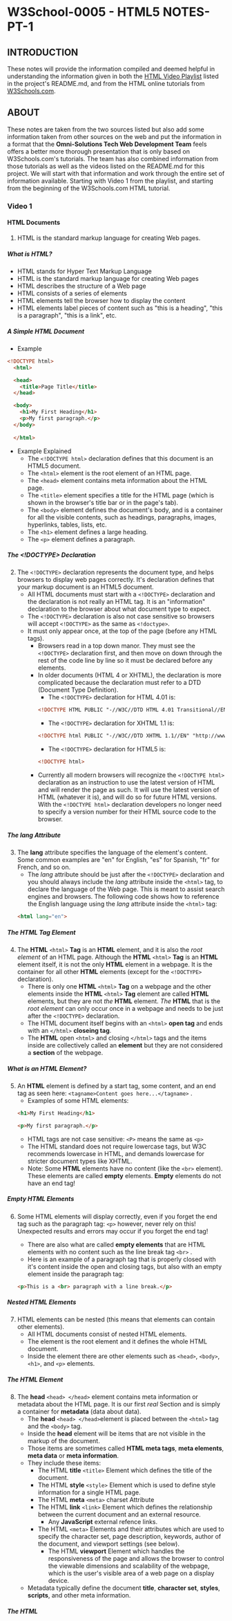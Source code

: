 
# W3School-0005 - HTML5 NOTES-PT-1


## INTRODUCTION

These notes will provide the information compiled and deemed helpful in understanding the information given in both the [HTML Video Playlist](https://www.youtube.com/playlist?list=PLr6-GrHUlVf_ZNmuQSXdS197Oyr1L9sPB) listed in the project's README.md, and from the HTML online tutorials from [W3Schools.com](https://www.w3schools.com/).


## ABOUT

These notes are taken from the two sources listed but also add some information taken from other sources on the web and put the information in a format that the **Omni-Solutions Tech Web Development Team** feels offers a better more thorough presentation that is only based on W3Schools.com's tutorials. The team has also combined information from those tutorials as well as the videos listed on the README.md for this project. We will start with that information and work through the entire set of information available. Starting with Video 1 from the playlist, and starting from the beginning of the W3Schools.com HTML tutorial.

### Video 1


#### HTML Documents

1. HTML is the standard markup language for creating Web pages.


##### What is HTML?

 * HTML stands for Hyper Text Markup Language
 * HTML is the standard markup language for creating Web pages
 * HTML describes the structure of a Web page
 * HTML consists of a series of elements
 * HTML elements tell the browser how to display the content
 * HTML elements label pieces of content such as "this is a heading", "this is a paragraph", "this is a link", etc.


##### A Simple HTML Document

* Example

```html
<!DOCTYPE html>
  <html>

  <head>
    <title>Page Title</title>
  </head>

  <body>
    <h1>My First Heading</h1>
    <p>My first paragraph.</p>
  </body>
	
  </html>
```

* Example Explained
	* The `<!DOCTYPE html>` declaration defines that this document is an HTML5 document.
	* The `<html>` element is the root element of an HTML page.
	* The `<head>` element contains meta information about the HTML page.
	* The `<title>` element specifies a title for the HTML page (which is shown in the browser's title bar or in the page's tab).
	* The `<body>` element defines the document's body, and is a container for all the visible contents, such as headings, paragraphs, images, hyperlinks, tables, lists, etc.
	* The `<h1>` element defines a large heading.
	* The `<p>` element defines a paragraph.


##### The <!DOCTYPE> Declaration

2. The `<!DOCTYPE>` declaration represents the document type, and helps browsers to display web pages correctly. It's declaration defines that your markup document is an HTML5 document.
	* All HTML documents must start with a `<!DOCTYPE>` declaration and the declaration is not really an HTML tag. It is an "information" declaration to the browser about what document type to expect.
	* The `<!DOCTYPE>` declaration is also not case sensitive so browsers will accept `<!DOCTYPE>` as the same as `<!doctype>`.
	* It must only appear once, at the top of the page (before any HTML tags).
		* Browsers read in a top down manor. They must see the `<!DOCTYPE>` declaration first, and then move on down through the rest of the code line by line so it must be declared before any elements.
		* In older documents (HTML 4 or XHTML), the declaration is more complicated because the declaration must refer to a DTD (Document Type Definition).
			* The `<!DOCTYPE>` declaration for HTML 4.01 is:
			```html
			<!DOCTYPE HTML PUBLIC "-//W3C//DTD HTML 4.01 Transitional//EN" "http://www.w3.org/TR/html4/loose.dtd">
			```
			* The `<!DOCTYPE>` declaration for XHTML 1.1 is:
			```html
			<!DOCTYPE html PUBLIC "-//W3C//DTD XHTML 1.1//EN" "http://www.w3.org/TR/xhtml11/DTD/xhtml11.dtd">
			```
			* The `<!DOCTYPE>` declaration for HTML5 is:
			```html
			<!DOCTYPE html>
			```
		* Currently all modern browsers will recognize the `<!DOCTYPE html>` declaration as an instruction to use the latest version of HTML and will render the page as such. It will use the latest version of HTML (whatever it is), and will do so for future HTML versions. With the `<!DOCTYPE html>` declaration developers no longer need to specify a version number for their HTML source code to the browser.


##### The lang Attribute

3. The **lang** attribute specifies the language of the element's content. Some common examples are "en" for English, "es" for Spanish, "fr" for French, and so on.
	* The *lang* attribute should be just after the `<!DOCTYPE>` declaration and you should always include the *lang* attribute inside the `<html>` tag, to declare the language of the Web page. This is meant to assist search engines and browsers. The following code shows how to reference the English language using the *lang* attribute inside the `<html>` tag:
	```html
	<html lang="en">
	```


##### The HTML <html> Tag Element

4. The  **HTML** `<html>` **Tag** is an **HTML** element, and it is also the *root element* of an HTML page. Although the **HTML** `<html>` **Tag** is an **HTML** element itself, it is not the only **HTML** element in a webpage. It is the container for all other **HTML** elements (except for the `<!DOCTYPE>` declaration).
	* There is only one **HTML** `<html>` **Tag** on a webpage and the other elements inside the **HTML** `<html>` **Tag** element are called **HTML** elements, but they are not *the* **HTML** element. *The* **HTML** that is the *root element* can only occur once in a webpage and needs to be just after the `<!DOCTYPE>` declaration.
	* The HTML document itself begins with an `<html>` **open tag** and ends with an `</html>` **closeing tag**.
	* The **HTML** open `<html>` and closing `</html>` tags and the items inside are collectively called an **element** but they are not considered a **section** of the webpage.


##### What is an HTML Element?

5. An **HTML** element is defined by a start tag, some content, and an end tag as seen here: `<tagname>Content goes here...</tagname>` .
	* Examples of some HTML elements:
	```html
	<h1>My First Heading</h1>
	```
	```html
	<p>My first paragraph.</p>
	```
	* HTML tags are not case sensitive: `<P>` means the same as `<p>`
	* The HTML standard does not require lowercase tags, but W3C recommends lowercase in HTML, and demands lowercase for stricter document types like XHTML.
	* Note: Some **HTML** elements have no content (like the `<br>` element). These elements are called **empty** elements. **Empty** elements do not have an end tag!


##### Empty HTML Elements

6. Some HTML elements will display correctly, even if you forget the end tag such as the paragraph tag: `<p>`  however, never rely on this! Unexpected results and errors may occur if you forget the end tag!
	* There are also what are called **empty elements** that are HTML elements with no content such as the line break tag `<br>` .
	* Here is an example of a paragraph tag that is properly closed with it's content inside the open and closing tags, but also with an empty element inside the paragraph tag:

	```html
	<p>This is a <br> paragraph with a line break.</p>
	```

##### Nested HTML Elements

7. HTML elements can be nested (this means that elements can contain other elements).
	* All HTML documents consist of nested HTML elements.
	* The <html> element is the root element and it defines the whole HTML document.
	* Inside the <html> element there are other elements such as `<head>`, `<body>`, `<h1>`, and `<p>` elements.


##### The HTML <head> Element

8. The **head** `<head> </head>` element contains meta information or metadata about the HTML page. It is our first *real* Section and is simply a container for **metadata** (data about data).
	* The **head** `<head> </head>`element is placed between the `<html>` tag and the `<body>` tag.
	* Inside the **head** element will be items that are not visible in the markup of the document.
	* Those items are sometimes called  **HTML meta tags**, **meta elements**, **meta data** or **meta information**.
	* They include these items:
	 	* The HTML **title** `<title>` Element which defines the title of the document.
		* The HTML **style** `<style>` Element which is used to define style information for a single HTML page.
		* The HTML **meta** `<meta>` charset Attribute
		* The HTML **link** `<link>` Element which defines the relationship between the current document and an external resource.
			* Any **JavaScript** external refence links.
		* The HTML `<meta>` Elements and their attributes which are used to specify the character set, page description, keywords, author of the document, and viewport settings (see below).
			* The HTML **viewport** Element which handles the responsiveness of the page and allows the browser to control the viewable dimensions and scalability of the webpage, which is the user's visible area of a web page on a display device.
	* Metadata typically define the document **title**, **character set**, **styles**, **scripts**, and other meta information.


##### The HTML <title> Element

9. The `<title>` element defines the title of the document. The title must be text-only, and it is shown in the browser's title bar or in the page's tab.
	* The `<title>` element is required in HTML documents!
	* The contents of a page title is very important for search engine optimization (SEO)! The page title is used by search engine algorithms to decide the order when listing pages in search results.
	* The `<title>` element:
		* defines a title in the browser toolbar
		* provides a title for the page when it is added to favorites
		* displays a title for the page in search engine-results
	* So, try to make the title as accurate and meaningful as possible!


##### The HTML <style> Element

10. The `<style>` element is used to define style information for a single HTML page.
	* Here is an example of some css styling that is defined for the entire web page, located in the HTML `<style>` element, inside the `<head>` element that is not considered to be **inline** styling for any specific section or single element in the page:
	```html
	<style>
		body {background-color: powderblue;}
		h1 {color: red;}
		p {color: blue;}
	</style>
	```
	* Another way to stylize the markup on your HTML page is to use **Inline Styles**, **Inline Styling**, **Inline CSS Styling**, or just called **Inline CSS**.
		* **Inline CSS Styling** is used to apply a unique style to a single HTML element.
		* An **inline CSS** uses the `style` attribute of an HTML element.
		* The following example sets the text color of the `<h1>` element to *blue*, and the text color of the `<p>` element to *red*:
		```html
		<h1 style="color:blue;">A Blue Heading</h1>
		<p style="color:red;">A red paragraph.</p>
		```
		* Here is another example of Inline CSS Styling:
		```html
		<p style="color:blue;font-size:46px;">
			I'm a big, blue, <strong>strong</strong> paragraph
		</p>
		```


##### The HTML <link> Element

11. The `<link>`element defines the relationship between the current document and an external resource.
	* The `<link>` tag is most often used to link to external style sheets:
	```html
	<link rel="stylesheet" href="style.css">
	```
	Then you would have to have a separate file with the filename `style.css` located in this case in the same folder as your ```index.html``` file (or your webpage that links to the stylesheet), that has the styling you wish to use in your webpage. It might look something like this:
	```html
	body {
		background-color: powderblue;
	}
	h1 {
		color: blue;
	}
	p {
		color: red;
	}
	```


##### The HTML <meta> Element

12. The `<meta>` element is typically used to specify the character set, page description, keywords, author of the document, and viewport settings.
	* The metadata will not be displayed on the page, but are used by browsers (how to display content or reload page), by search engines (keywords), and other web services.
	* Examples are
		* Define the character set used:
		```html
		<meta charset="UTF-8">
		```
		* Define keywords for search engines:
		```html
		<meta name="keywords" content="HTML, CSS, JavaScript">
		```
		* Define a description of your web page:
		```html
		<meta name="description" content="Free Web tutorials">
		```
		* Define the author of a page:
		```html
		<meta name="author" content="John Doe">
		```
		* Refresh document every 30 seconds:
		```html
		<meta http-equiv="refresh" content="30">
		```
		* Setting the viewport to make your website look good on all devices:
		```html
		<meta name="viewport" content="width=device-width, initial-scale=1.0">
		```


#### Conclusion
This concludes Part 1 of the Notes on HTML5 Coursework for the Video Course and information from W3Schools.com. Please move on to the next document [HTML-NOTES-PT-2.md](https://github.com/AdamRj-765/W3School-0005/blob/master/COURSE_NOTES/HTML5-NOTES-PT-2.md).
